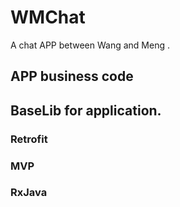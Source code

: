 # WMChat
A chat APP between Wang and Meng .
## APP  business code
## BaseLib for application.

### Retrofit
### MVP
### RxJava